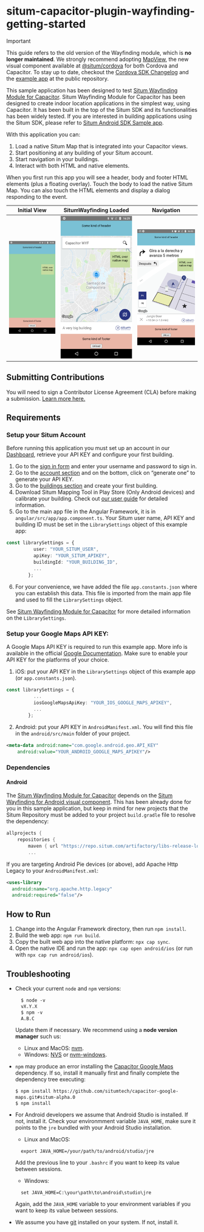 # situm-capacitor-plugin-wayfinding-getting-started

> [!IMPORTANT]  
> This guide refers to the old version of the Wayfinding module, which is **no longer maintained**. We strongly recommend adopting [MapView](https://developers.situm.com/sdk_documentation/cordova/jsdoc/latest/mapview), the new visual component available at [@situm/cordova](https://github.com/situmtech/cordova) for both Cordova and Capacitor.
To stay up to date, checkout the [Cordova SDK Changelog](https://situm.com/docs/cordova-sdk-changelog/) and the [example app](https://github.com/situmtech/cordova/tree/master/example) at the public repository.

This sample application has been designed to test [Situm Wayfinding Module for Capacitor](https://github.com/situmtech/situm-capacitor-plugin-wayfinding). Situm Wayfinding Module for Capacitor has been designed to create indoor location applications in the simplest way, using Capacitor. It has been built in the top of the Situm SDK and its functionalities has been widely tested. If you are interested in building applications using the Situm SDK, please refer to [Situm Android SDK Sample app](https://github.com/situmtech/situm-android-getting-started).

With this application you can:

1. Load a native Situm Map that is integrated into your Capacitor views.
2. Start positioning at any building of your Situm account.
3. Start navigation in your buildings.
4. Interact with both HTML and native elements.

When you first run this app you will see a header, body and footer HTML elements (plus a floating overlay).
Touch the body to load the native Situm Map.
You can also touch the HTML elements and display a dialog responding to the event.

Initial View               | SitumWayfinding Loaded     | Navigation
:-------------------------:|:-------------------------: |:-------------------------:
![Initial View](images/wyf-pre-load.png?raw=true "Initial view")  |  ![SitumWayfinding Loaded](images/wyf-loaded.png?raw=true "SitumWayfindingLoaded") | ![Navigation](images/wyf-navigation.png?raw=true "Navigation")


## Submitting Contributions

You will need to sign a Contributor License Agreement (CLA) before making a submission. 
[Learn more here.](https://situm.com/contributions/)

## Requirements

### Setup your Situm Account

Before running this application you must set up an account in our [Dashboard](https://dashboard.situm.com), retrieve your API KEY and configure your first building.

1. Go to the [sign in form](http://dashboard.situm.com/accounts/register) and enter your username and password to sign in.
2. Go to the [account section](https://dashboard.situm.com/accounts/profile) and on the bottom, click on “generate one” to generate your API KEY.
3. Go to the [buildings section](http://dashboard.situm.com/buildings) and create your first building.
4. Download Situm Mapping Tool in Play Store (Only Android devices) and calibrate your building. Check out [our user guide](https://situm.com/docs/03-calibration/) for detailed information.
5. Go to the main app file in the Angular Framework, it is in `angular/src/app/app.component.ts`. Your Situm user name, API KEY and building ID must be set in the `LibrarySettings` object of this example app:
```typescript
const librarySettings = {
          user: "YOUR_SITUM_USER",
          apiKey: "YOUR_SITUM_APIKEY",
          buildingId: "YOUR_BUILDING_ID",
          ...
        };
```
6. For your convenience, we have added the file `app.constants.json` where you can establish this data. This file is imported from the main app file and used to fill the `LibrarySettings` object.

See [Situm Wayfinding Module for Capacitor](https://github.com/situmtech/situm-capacitor-plugin-wayfinding) for more detailed information on the `LibrarySettings`.

### Setup your Google Maps API KEY:

A Google Maps API KEY is required to run this example app.
More info is available in the official [Google Documentation](https://developers.google.com/maps/documentation/android-sdk/get-api-key).
Make sure to enable your API KEY for the platforms of your choice.

1. iOS: put your API KEY in the `LibrarySettings` object of this example app (or `app.constants.json`).
```typescript
const librarySettings = {
          ...
          iosGoogleMapsApiKey: "YOUR_IOS_GOOGLE_MAPS_APIKEY",
          ...
        };
```
2. Android: put your API KEY in `AndroidManifest.xml`. You will find this file in the `android/src/main` folder of your project.
```xml
<meta-data android:name="com.google.android.geo.API_KEY"
    android:value="YOUR_ANDROID_GOOGLE_MAPS_APIKEY"/>
```

### Dependencies

#### Android

The [Situm Wayfinding Module for Capacitor](https://github.com/situmtech/situm-capacitor-plugin-wayfinding) depends on the [Situm Wayfinding for Android visual component](https://situm.com/docs/01-android-quickstart-guide/). This has been already done for you in this sample application, but keep in mind for new projects that the Situm Repository must be added to your project `build.gradle` file to resolve the dependency:
```groovy
allprojects {
    repositories {
        maven { url "https://repo.situm.com/artifactory/libs-release-local" }
        ...
```

If you are targeting Android Pie devices (or above), add Apache Http Legacy to your `AndroidManifest.xml`:
```xml
<uses-library
  android:name="org.apache.http.legacy"
  android:required="false"/>
```

## How to Run

1. Change into the Angular Framework directory, then run `npm install`.
2. Build the web app: `npm run build`.
3. Copy the built web app into the native platform: `npx cap sync`.
4. Open the native IDE and run the app: `npx cap open android/ios` (or run with `npx cap run android/ios`).

## Troubleshooting

* Check your current `node` and `npm` versions:
  ```
    $ node -v
    vX.Y.X
    $ npm -v
    A.B.C
  ```
  Update them if necessary. We recommend using a __node version manager__ such us:

  * Linux and MacOS: [nvm](https://github.com/nvm-sh/nvm).
  * Windows: [NVS](https://github.com/jasongin/nvs) or [nvm-windows](https://github.com/coreybutler/nvm-windows).

* `npm` may produce an error installing the [Capacitor Google Maps](https://github.com/situmtech/capacitor-google-maps.git#situm-alpha.0) dependency. If so, install it manually first and finally complete the dependency tree executing:
  ```
  $ npm install https://github.com/situmtech/capacitor-google-maps.git#situm-alpha.0
  $ npm install
  ```

* For Android developers we assume that Android Studio is installed. If not, install it.
  Check your environmment variable `JAVA_HOME`, make sure it points to the `jre` bundled with your Android Studio installation.

  * Linux and MacOS:
  ```
    export JAVA_HOME=/your/path/to/android/studio/jre
  ```
  Add the previous line to your `.bashrc` if you want to keep its value between sessions.
  * Windows:
  ```
    set JAVA_HOME=C:\your\path\to\android\studio\jre
  ```
  Again, add the `JAVA_HOME` variable to your environment variables if you want to keep its value between sessions.


* We assume you have [git](https://git-scm.com/) installed on your system. If not, install it.
